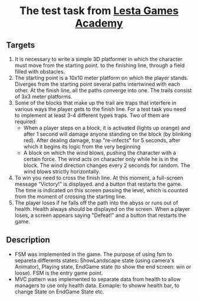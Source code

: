 <h1 align = "center">The test task from <a href = "https://lestagamesacademy.ru/" target="_blank">Lesta Games Academy</a></h1>
<div>
  <h2>Targets</h2>
  <ol>
    <li>It is necessary to write a simple 3D platformer in which the character must move from the starting point. to the finishing line, through a field filled with obstacles.</li>
    <li>The starting point is a 10x10 meter platform on which the player stands. Diverges from the starting point several paths intertwined with each other. At the finish line, all the paths converge into one. The trails consist of 3x3 meter platforms.</li>
    <li>Some of the blocks that make up the trail are traps that interfere in various ways
the player gets to the finish line. For a test task you need to implement at least 3-4 different types traps. Two of them are required:
      <ul>
        <li>When a player steps on a block, it is activated (lights up orange) and after 1 second will damage anyone standing on the block (by blinking red). After dealing damage, trap
"re-infects" for 5 seconds, after which it begins its logic from the very beginning</li>
        <li>A block on which the wind blows, pushing the character with a certain force. The wind acts on character only while he is in the block. The wind direction changes every 2 seconds for random. The wind blows strictly horizontally.</li>
      </ul>
    </li>
    <li>To win you need to cross the finish line. At this moment, a full-screen message “Victory!” is displayed. and a button that restarts the game. The time is indicated on this screen passing the level, which is counted from the moment of crossing the starting line.</li>
    <li>The player loses if he falls off the path into the abyss or runs out of health. Health always should be displayed on the screen. When a player loses, a screen appears saying "Defeat!" and a button that restarts the game.</li>
  </ol>
</div>

<div>
  <h2>Description</h2>
  <ul>
    <li>FSM was implemented in the game. The purpose of using fsm to separeta differents states: ShowLandscape state (using camera's Animator), Playing state, EndGame state (to show the end screen: win or loose). FSM is the entry game point.</li>
    <li>MVC pattern was implemented to separate data from health to allow managers to use only health data. Exmaple: to showw health bar, to change State on EndGame State etc.</li>
  </ul>
</div>
